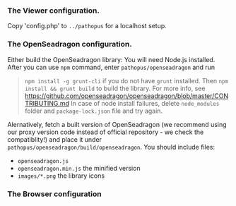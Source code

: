 ### The Viewer configuration.
Copy 'config.php' to `../pathopus` for a localhost setup.

### The OpenSeadragon configuration.
Either build the OpenSeadragon library: You will need Node.js installed. After you can use `npm` command, enter `pathopus/openseadragon` and run
> `npm install -g grunt-cli`
if you do not have `grunt` installed. Then
> `npm install && grunt build`
to build the library. For more info, see https://github.com/openseadragon/openseadragon/blob/master/CONTRIBUTING.md
In case of node install failures, delete `node_modules` folder and `package-lock.json` file and try again.

Alernatively, fetch a built version of OpenSeadragon (we recommend using our proxy version code instead of official repository - we check the compatiblity!) and place it under `pathopus/openseadragon/build/openseadragon`.
You should include files:
 - `openseadragon.js`   
 - `openseadragon.min.js` the minified version
 - `images/*.png` the library icons
 
 
 ### The Browser configuration
